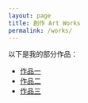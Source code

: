 ```yaml
---
layout: page
title: 創作 Art Works
permalink: /works/
---
```


以下是我的部分作品：

- [作品一](works/work1.html)  
- [作品二](works/work2.html)  
- [作品三](works/work3.html)

